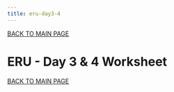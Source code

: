 ```yaml
---
title: eru-day3-4
---
```


[BACK TO MAIN PAGE](index.md)

# ERU - Day 3 & 4 Worksheet


[BACK TO MAIN PAGE](index.md)











































